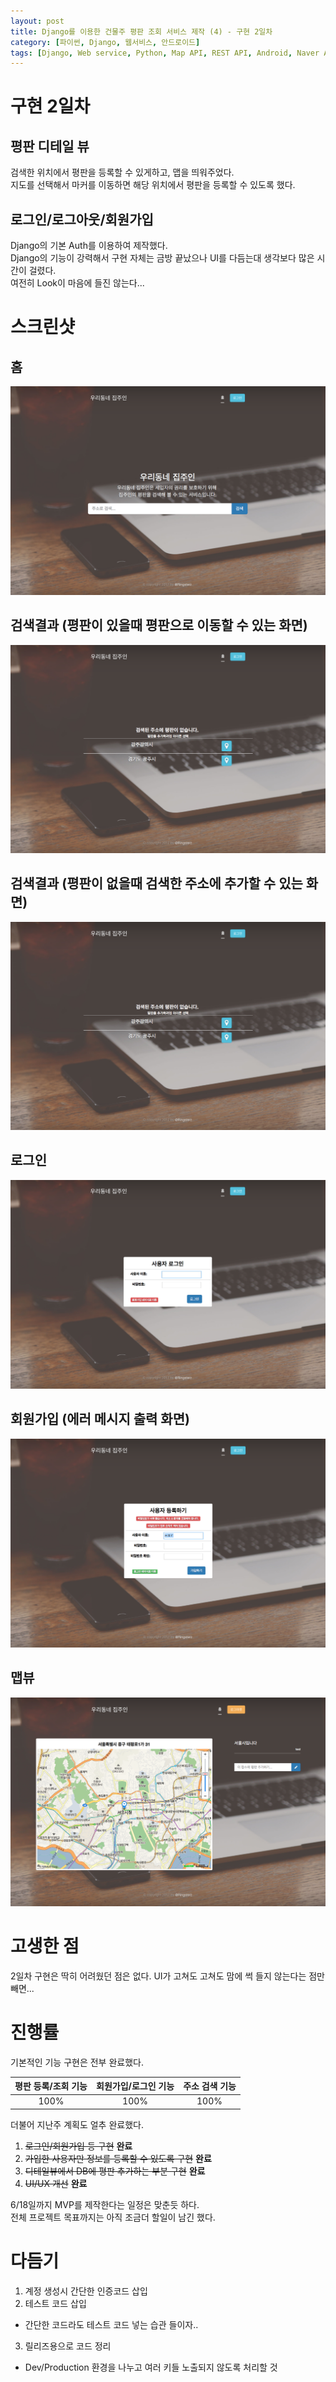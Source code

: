 ```yaml
---
layout: post
title: Django를 이용한 건물주 평판 조회 서비스 제작 (4) - 구현 2일차
category: [파이썬, Django, 웹서비스, 안드로이드]
tags: [Django, Web service, Python, Map API, REST API, Android, Naver API, 평판조회]
---
```


# 구현 2일차

## 평판 디테일 뷰
검색한 위치에서 평판을 등록할 수 있게하고, 맵을 띄워주었다.  
지도를 선택해서 마커를 이동하면 해당 위치에서 평판을 등록할 수 있도록 했다.  

## 로그인/로그아웃/회원가입
Django의 기본 Auth를 이용하여 제작했다.  
Django의 기능이 강력해서 구현 자체는 금방 끝났으나 UI를 다듬는대 생각보다 많은 시간이 걸렸다.  
여전히 Look이 마음에 들진 않는다...

# 스크린샷
## 홈
![홈화면](/post_assets/2017-06-16/home.png)

## 검색결과 (평판이 있을때 평판으로 이동할 수 있는 화면)
![검색결과(평판없음)](/post_assets/2017-06-16/list-without-repu.png)

## 검색결과 (평판이 없을때 검색한 주소에 추가할 수 있는 화면)
![검색결과(평판없음)](/post_assets/2017-06-16/list-without-repu.png)

## 로그인
![로그인](/post_assets/2017-06-16/login.png)

## 회원가입 (에러 메시지 출력 화면)
![회원가입(에러)](/post_assets/2017-06-16/register-with-error.png)

## 맵뷰
![맵뷰](/post_assets/2017-06-16/mapview.png)


# 고생한 점
2일차 구현은 딱히 어려웠던 점은 없다. UI가 고쳐도 고쳐도 맘에 썩 들지 않는다는 점만 빼면...


# 진행률
기본적인 기능 구현은 전부 완료했다.

평판 등록/조회 기능 | 회원가입/로그인 기능 | 주소 검색 기능
:-: | :-: | :-:
100%|100%|100%

더불어 지난주 계획도 얼추 완료했다.
1. ~~로그인/회원가입 등 구현~~ **완료**
2. ~~가입한 사용자만 정보를 등록할 수 있도록 구현~~ **완료**
3. ~~디테일뷰에서 DB에 평판 추가하는 부분 구현~~ **완료**
4. ~~UI/UX 개선~~ **완료**

6/18일까지 MVP를 제작한다는 일정은 맞춘듯 하다.  
전체 프로젝트 목표까지는 아직 조금더 할일이 남긴 했다.

# 다듬기
1. 계정 생성시 간단한 인증코드 삽입
2. 테스트 코드 삽입
- 간단한 코드라도 테스트 코드 넣는 습관 들이자..

3. 릴리즈용으로 코드 정리
- Dev/Production 환경을 나누고 여러 키들 노출되지 않도록 처리할 것


